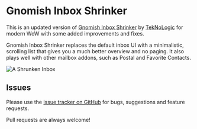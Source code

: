# Gnomish Inbox Shrinker

This is an updated version of [Gnomish Inbox Shrinker](https://github.com/TekNoLogic/GnomishInboxShrinker) by [TekNoLogic](https://github.com/TekNoLogic) for modern WoW with some added improvements and fixes.

Gnomish Inbox Shrinker replaces the default inbox UI with a minimalistic, scrolling list that gives you a much better overview and no paging. It also plays well with other mailbox addons, such as Postal and Favorite Contacts.

![A Shrunken Inbox](https://i.imgur.com/UMHze56.png)

## Issues

Please use the [issue tracker on GitHub](https://github.com/glassleo/GnomishInboxShrinker/issues) for bugs, suggestions and feature requests.

Pull requests are always welcome!
